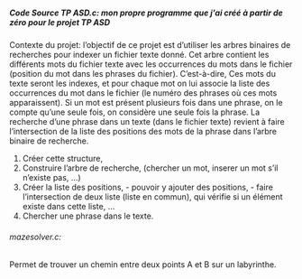 ##### Code Source TP ASD.c: mon propre programme que j'ai créé à partir de zéro pour le projet TP ASD

Contexte du projet: l’objectif de ce projet est d’utiliser les arbres binaires de recherches pour indexer un fichier texte donné. Cet arbre contient les différents mots du fichier texte avec les occurrences du mots dans le fichier (position du mot dans les phrases du fichier).
C’est-à-dire, Ces mots du texte seront les indexes, et pour chaque mot on lui associe la liste des occurrences du mot dans le fichier (le numéro des phrases où ces mots apparaissent). Si un mot est présent plusieurs fois dans une phrase, on le compte qu’une seule fois, on considère une seule fois la phrase.
La recherche d’une phrase dans un texte (dans le fichier texte) revient à faire l’intersection de la liste des positions des mots de la phrase dans l’arbre binaire de recherche.
1. Créer cette structure,
2. Construire l’arbre de recherche, (chercher un mot, inserer un mot s’il n’existe pas, …)
3. Créer la liste des positions, - pouvoir y ajouter des positions, - faire l’intersection de deux liste (liste en commun), qui vérifie si un élément existe dans cette liste, …
4. Chercher une phrase dans le texte.

###### mazesolver.c:
Permet de trouver un chemin entre deux points A et B sur un labyrinthe.
